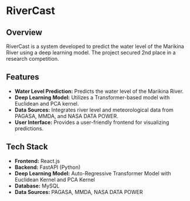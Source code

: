 # RiverCast

## Overview
RiverCast is a system developed to predict the water level of the Marikina River using a deep learning model. The project secured 2nd place in a research competition.

## Features
- **Water Level Prediction:** Predicts the water level of the Marikina River.
- **Deep Learning Model:** Utilizes a Transformer-based model with Euclidean and PCA kernel.
- **Data Sources:** Integrates river level and meteorological data from PAGASA, MMDA, and NASA DATA POWER.
- **User Interface:** Provides a user-friendly frontend for visualizing predictions.

## Tech Stack
- **Frontend:** React.js
- **Backend:** FastAPI (Python)
- **Deep Learning Model:** Auto-Regressive Transformer Model with Euclidean Kernel and PCA Kernel
- **Database:** MySQL
- **Data Sources:** PAGASA, MMDA, NASA DATA POWER
